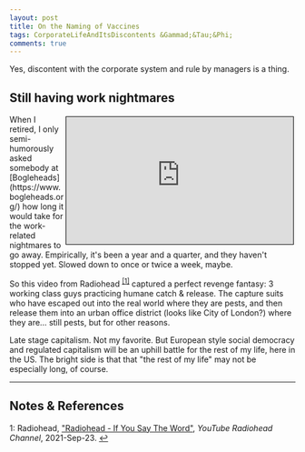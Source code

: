 ```yaml
---
layout: post
title: On the Naming of Vaccines
tags: CorporateLifeAndItsDiscontents &Gammad;&Tau;&Phi;
comments: true
---
```


Yes, discontent with the corporate system and rule by managers is a thing.  


## Still having work nightmares  

<iframe width="400" height="224" src="https://www.youtube.com/embed/vnhKaCjCIqM" allow="accelerometer; encrypted-media; gyroscope; picture-in-picture" allowfullscreen style="float: right; margin: 3px 3px 3px 3px; border: 1px solid #000000;"></iframe>
When I retired, I only semi-humorously asked somebody at
[Bogleheads](https://www.bogleheads.org/) how long it would take for the work-related
nightmares to go away.  Empirically, it's been a year and a quarter, and they haven't
stopped yet.  Slowed down to once or twice a week, maybe.  

So this video from Radiohead <sup id="fn1a">[[1]](#fn1)</sup> captured a perfect revenge
fantasy: 3 working class guys practicing humane catch &amp; release.  The capture suits
who have escaped out into the real world where they are pests, and then release them into
an urban office district (looks like City of London?) where they are&hellip; still pests,
but for other reasons.  

Late stage capitalism.  Not my favorite.  But European style social democracy and
regulated capitalism will be an uphill battle for the rest of my life, here in the US.
The bright side is that that "the rest of my life" may not be especially long, of course.  

---

## Notes &amp; References  

<!--
<sup id="fn1a">[[1]](#fn1)</sup>

<a id="fn1">1</a>: *** [↩](#fn1a)  

<img src="{{ site.baseurl }}/images/***" width="400" height="***" alt="***" title = "***" style="float: right; margin: 3px 3px 3px 3px; border: 1px solid #000000;">

<iframe width="400" height="224" src="***" allow="accelerometer; encrypted-media; gyroscope; picture-in-picture" allowfullscreen style="float: right; margin: 3px 3px 3px 3px; border: 1px solid #000000;"></iframe>
-->

<a id="fn1">1</a>: Radiohead, ["Radiohead - If You Say The Word"](https://www.youtube.com/watch?v=vnhKaCjCIqM), _YouTube Radiohead Channel_, 2021-Sep-23. [↩](#fn1a)  
